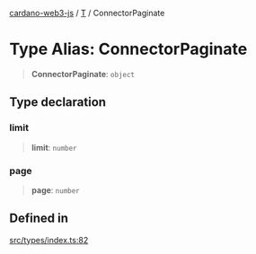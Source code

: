 [cardano-web3-js](../../../index.md) / [T](../index.md) / ConnectorPaginate

# Type Alias: ConnectorPaginate

> **ConnectorPaginate**: `object`

## Type declaration

### limit

> **limit**: `number`

### page

> **page**: `number`

## Defined in

[src/types/index.ts:82](https://github.com/xray-network/cardano-web3-js/blob/c2cd49478a527b9b57b4028f4ad7add1c4bff5b8/src/types/index.ts#L82)
